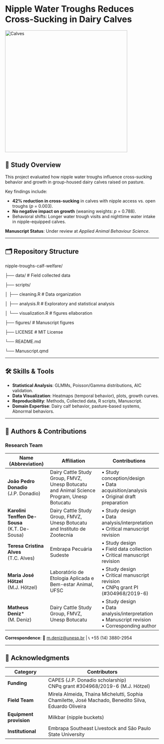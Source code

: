 # Nipple Water Troughs Reduces Cross-Sucking in Dairy Calves  

<div align="left">
  <img src="figures/Calves_water.png" alt="Calves" width="400"/>
</div>

## 📜 Study Overview  
This project evaluated how nipple water troughs influence cross-sucking behavior and growth in group-housed dairy calves raised on pasture.

Key findings include:  
- **42% reduction in cross-sucking** in calves with nipple access vs. open troughs (*p* = 0.003).  
- **No negative impact on growth** (weaning weights: *p* = 0.788).  
- Behavioral shifts: Longer water trough visits and nighttime water intake in nipple-equipped calves.  

**Manuscript Status**: Under review at *Applied Animal Behaviour Science*.  

---

## 🗂️ Repository Structure 
nipple-troughs-calf-welfare/

├── data/                 # Field collected data

├── scripts/

│   ├── cleaning.R        # Data organization

│   ├── analysis.R        # Exploratory and statistical analysis

│   └── visualization.R   # figures ellaboration

├── figures/              # Manuscript figures

├── LICENSE               # MIT License

└── README.md

└── Manuscript.qmd

---

## 🛠️ Skills & Tools
- **Statistical Analysis**: GLMMs, Poisson/Gamma distributions, AIC validation. 
- **Data Visualization**: Heatmaps (temporal behavior), plots, growth curves.
- **Reproducibility**: Methods, Collected data, R scripts, Manuscript.
- **Domain Expertise**: Dairy calf behavior, pasture-based systems, Abnormal behaviors.

---

## 👥 Authors & Contributions

### Research Team

| Name (Abbreviation)       | Affiliation                                                                 | Contributions                                                                 |
|---------------------------|-----------------------------------------------------------------------------|-------------------------------------------------------------------------------|
| **João Pedro Donadio**<br>(J.P. Donadio) | Dairy Cattle Study Group, FMVZ, Unesp Botucatu and Animal Science Program, Unesp Botucatu | • Study conception/design<br>• Data acquisition/analysis<br>• Original draft preparation |
| **Karolini Tenffen De-Sousa**<br>(K.T. De-Sousa) |  Dairy Cattle Study Group, FMVZ, Unesp Botucatu and Instituto de Zootecnia | • Study design<br>• Data analysis/interpretation<br>• Critical manuscript revision |
| **Teresa Cristina Alves**<br>(T.C. Alves) | Embrapa Pecuária Sudeste | • Study design<br>• Field data collection<br>• Critical manuscript revision |
| **Maria José Hötzel**<br>(M.J. Hötzel) | Laboratório de Etologia Aplicada e Bem-estar Animal, UFSC | • Study design<br>• Critical manuscript revision<br>• CNPq grant PI (#304968/2019-6) |
| **Matheus Deniz***<br>(M. Deniz) | Dairy Cattle Study Group, FMVZ, Unesp Botucatu | • Study design<br>• Data analysis/interpretation<br>• Manuscript revision<br>• Corresponding author |

**Correspondence**: 📧 m.deniz@unesp.br | 📞 +55 (14) 3880-2954  

---

## 🙏 Acknowledgments

| Category       | Contributors |
|----------------|--------------|
| **Funding**    | CAPES (J.P. Donadio scholarship)<br>CNPq grant #304968/2019-6 (M.J. Hötzel) |
| **Field Team** | Mirela Almeida, Thaina Michelutti, Sophia Chamilette, José Machado, Benedito Silva, Eduardo Oliveira |
| **Equipment provision**  | Milkbar (nipple buckets) |
| **Institutional** | Embrapa Southeast Livestock and São Paulo State University |
